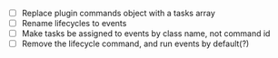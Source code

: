 - [ ] Replace plugin commands object with a tasks array
- [ ] Rename lifecycles to events
- [ ] Make tasks be assigned to events by class name, not command id
- [ ] Remove the lifecycle command, and run events by default(?)
